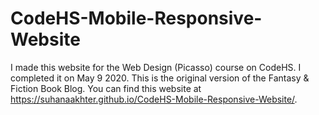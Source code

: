 # CodeHS-Mobile-Responsive-Website
I made this website for the Web Design (Picasso) course on CodeHS. I completed it on May 9 2020. This is the original version of the Fantasy & Fiction Book Blog. You can find this website at https://suhanaakhter.github.io/CodeHS-Mobile-Responsive-Website/.
